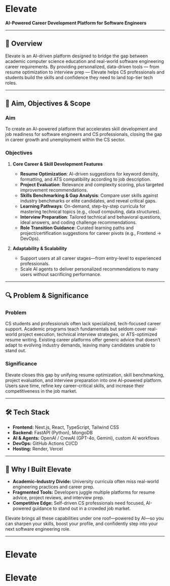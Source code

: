 # Elevate

**AI-Powered Career Development Platform for Software Engineers**

---

## 📖 Overview

Elevate is an AI-driven platform designed to bridge the gap between academic computer science education and real-world software engineering career requirements. By providing personalized, data-driven tools — from resume optimization to interview prep — Elevate helps CS professionals and students build the skills and confidence they need to land top-tier tech roles.

---

## 🎯 Aim, Objectives & Scope

### Aim

To create an AI-powered platform that accelerates skill development and job readiness for software engineers and CS professionals, closing the gap in career growth and unemployment within the CS sector.

### Objectives

1. **Core Career & Skill Development Features**

   - **Resume Optimization**: AI-driven suggestions for keyword density, formatting, and ATS compatibility according to job description.
   - **Project Evaluation**: Relevance and complexity scoring, plus targeted improvement recommendations.
   - **Skills Benchmarking & Gap Analysis**: Compare user skills against industry benchmarks or elite candidates, and reveal critical gaps.
   - **Learning Pathways**: On-demand, step-by-step curricula for mastering technical topics (e.g., cloud computing, data structures).
   - **Interview Preparation**: Tailored technical and behavioral questions, ideal answers, and coding challenge recommendations.
   - **Role Transition Guidance**: Curated learning paths and project/certification suggestions for career pivots (e.g., Frontend → DevOps).

2. **Adaptability & Scalability**
   - Support users at all career stages—from entry-level to experienced professionals.
   - Scale AI agents to deliver personalized recommendations to many users without sacrificing performance.

---

## 🔍 Problem & Significance

### Problem

CS students and professionals often lack specialized, tech-focused career support. Academic programs teach fundamentals but seldom cover real-world project execution, technical interview strategies, or ATS-optimized resume writing. Existing career platforms offer generic advice that doesn’t adapt to evolving industry demands, leaving many candidates unable to stand out.

### Significance

Elevate closes this gap by unifying resume optimization, skill benchmarking, project evaluation, and interview preparation into one AI-powered platform. Users save time, refine key career-critical skills, and increase their competitiveness in the job market.

---

## 🛠 Tech Stack

- **Frontend:** Next.js, React, TypeScript, Tailwind CSS
- **Backend:** FastAPI (Python), MongoDB
- **AI & Agents:** OpenAI / CrewAI (GPT-4o, Gemini), custom AI workflows
- **DevOps:** GitHub Actions CI/CD
- **Hosting:** Render, Vercel

---

## 🤔 Why I Built Elevate

- **Academic–Industry Divide:** University curricula often miss real-world engineering practices and career prep.
- **Fragmented Tools:** Developers juggle multiple platforms for resume advice, project reviews, and interview prep.
- **Competitive Edge:** Self-driven CS professionals need focused, AI-powered guidance to stand out in a crowded job market.

Elevate brings all these capabilities under one roof—powered by AI—so you can sharpen your skills, boost your profile, and confidently step into your next software engineering role.

---
# Elevate
# Elevate
